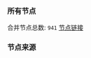 ### 所有节点
合并节点总数: `941`
[节点链接](https://raw.githubusercontent.com/rzhy1/11/master/sub/sub_merge_base64.txt)

### 节点来源